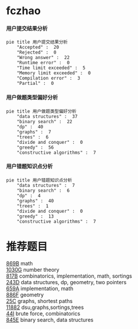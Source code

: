 # fczhao

<!-- tabs:start -->



#### **用户提交结果分析**

```mermaid
pie title 用户提交结果分析
    "Accepted" :  20
    "Rejected" :  0
    "Wrong answer" :  22
    "Runtime error" :  0
    "Time limit exceeded" :  5
    "Memory limit exceeded" :  0
    "Compilation error" :  3
    "Partial" :  0
```

#### **用户做题类型偏好分析**

```mermaid
pie title 用户做题类型偏好分析
    "data structures" :  37
    "binary search" :  22
    "dp" :  40
    "graphs" :  7
    "trees" :  6
    "divide and conquer" :  0
    "greedy" :  56
    "constructive algorithms" :  7
```
#### **用户错题知识点分析**

```mermaid
pie title 用户错题知识点分析
    "data structures" :  7
    "binary search" :  6
    "dp" :  4
    "graphs" :  40
    "trees" :  1
    "divide and conquer" :  0
    "greedy" :  13
    "constructive algorithms" :  7
```



<!-- tabs:end -->
# 推荐题目
[869B](https://codeforces.com/contest/869/problem/B)		math		  
[1030G](https://codeforces.com/contest/1030/problem/G)		number theory		  
[817B](https://codeforces.com/contest/817/problem/B)		combinatorics,
                        implementation,
                        math,
                        sortings		  
[243D](https://codeforces.com/contest/243/problem/D)		data structures,
                        dp,
                        geometry,
                        two pointers		  
[659A](https://codeforces.com/contest/659/problem/A)		implementation,
                        math		  
[886F](https://codeforces.com/contest/886/problem/F)		geometry		  
[25C](https://codeforces.com/contest/25/problem/C)		graphs,
                        shortest paths		  
[11882](https://codeforces.com/contest/1188/problem/2)		dsu,graphs,sortings,trees		  
[44I](https://codeforces.com/contest/44/problem/I)		brute force,
                        combinatorics		  
[845E](https://codeforces.com/contest/845/problem/E)		binary search,
                        data structures		  
